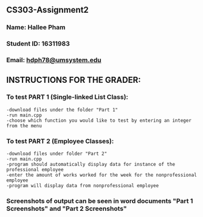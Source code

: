 ## CS303-Assignment2
### Name: Hallee Pham
### Student ID: 16311983
### Email: hdph78@umsystem.edu

## INSTRUCTIONS FOR THE GRADER:
### To test PART 1 (Single-linked List Class):
    -download files under the folder "Part 1"
    -run main.cpp
    -choose which function you would like to test by entering an integer from the menu 
### To test PART 2 (Employee Classes):
    -download files under folder "Part 2"
    -run main.cpp
    -program should automatically display data for instance of the professional employee
    -enter the amount of works worked for the week for the nonprofessional employee
    -program will display data from nonprofessional employee

### Screenshots of output can be seen in word documents "Part 1 Screenshots" and "Part 2 Screenshots"
